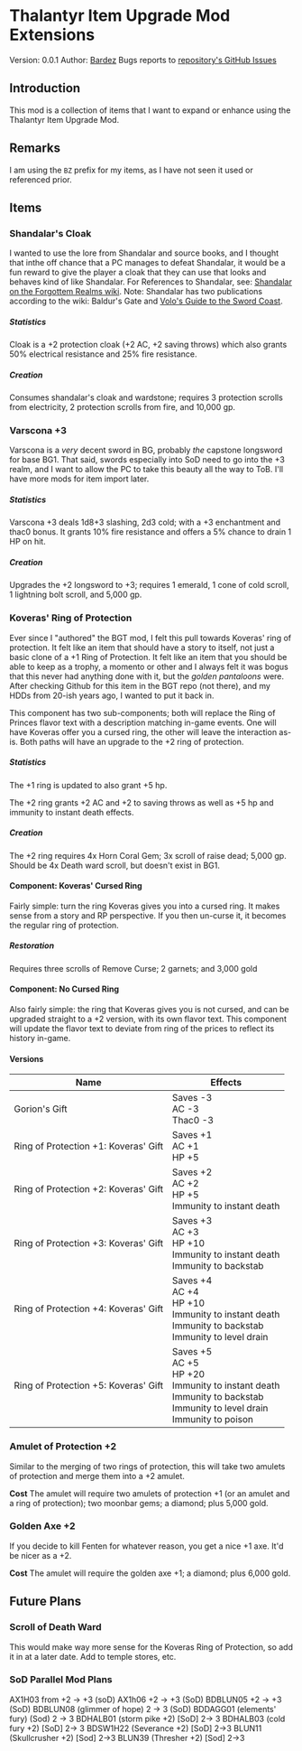 # Thalantyr Item Upgrade Mod Extensions
Version: 0.0.1
Author: [Bardez](https://github.com/BardezAnAvatar)
Bugs reports to [repository's GitHub Issues](https://github.com/BardezAnAvatar/BGEE-Thalantyr-Ex/issues)

## Introduction
This mod is a collection of items that I want to expand or enhance using the Thalantyr Item Upgrade Mod.

## Remarks
I am using the `BZ` prefix for my items, as I have not seen it used or referenced prior.

## Items
### Shandalar's Cloak
I wanted to use the lore from Shandalar and source books, and I thought that inthe off chance that a PC manages to defeat Shandalar, it would be a fun reward to give the player a cloak that they can use that looks and behaves kind of like Shandalar. For References to Shandalar, see: [Shandalar on the Forgottem Realms wiki](https://forgottenrealms.fandom.com/wiki/Shandalar). Note: Shandalar has two publications according to the wiki: Baldur's Gate and [Volo's Guide to the Sword Coast](https://forgottenrealms.fandom.com/wiki/Volo%27s_Guide_to_the_Sword_Coast).

##### Statistics
Cloak is a +2 protection cloak (+2 AC, +2 saving throws) which also grants 50% electrical resistance and 25% fire resistance.

##### Creation
Consumes shandalar's cloak and wardstone; requires 3 protection scrolls from electricity, 2 protection scrolls from fire, and 10,000 gp.



### Varscona +3
Varscona is a _very_ decent sword in BG, probably _the_ capstone longsword for base BG1. That said, swords especially into SoD need to go into the +3 realm, and I want to allow the PC to take this beauty all the way to ToB. I'll have more mods for item import later.

##### Statistics
Varscona +3 deals 1d8+3 slashing, 2d3 cold; with a +3 enchantment and thac0 bonus. It grants 10% fire resistance and offers a 5% chance to drain 1 HP on hit.

##### Creation
Upgrades the +2 longsword to +3; requires 1 emerald, 1 cone of cold scroll, 1 lightning bolt scroll, and 5,000 gp.



### Koveras' Ring of Protection
Ever since I "authored" the BGT mod, I felt this pull towards Koveras' ring of protection. It felt like an item that should have a story to itself, not just a basic clone of a +1 Ring of Protection. It felt like an item that you should be able to keep as a trophy, a momento or other and I always felt it was bogus that this never had anything done with it, but the _golden pantaloons_ were. After checking Github for this item in the BGT repo (not there), and my HDDs from 20-ish years ago, I wanted to put it back in.

This component has two sub-components; both will replace the Ring of Princes flavor text with a description matching in-game events. One will 
have Koveras offer you a cursed ring, the other will leave the interaction as-is. Both paths will have an upgrade to the +2 ring of protection.

##### Statistics
The +1 ring is updated to also grant +5 hp.

The +2 ring grants +2 AC and +2 to saving throws as well as +5 hp and immunity to instant death effects.

##### Creation
The +2 ring requires 4x Horn Coral Gem; 3x scroll of raise dead; 5,000 gp. Should be 4x Death ward scroll, but doesn't exist in BG1.


#### Component: Koveras' Cursed Ring
Fairly simple: turn the ring Koveras gives you into a cursed ring. It makes sense from a story and RP perspective. If you then un-curse it, it becomes the regular ring of protection.

##### Restoration
Requires three scrolls of Remove Curse; 2 garnets; and 3,000 gold


#### Component: No Cursed Ring
Also fairly simple: the ring that Koveras gives you is not cursed, and can be upgraded straight to a +2 version, with its own flavor text. This component will update the flavor text to deviate from ring of the prices to reflect its history in-game.

#### Versions
| Name                                 | Effects                                                                          |
| ------------------------------------ | -------------------------------------------------------------------------------- |
| Gorion's Gift                        | Saves -3<br>AC -3<br>Thac0 -3                                                    |
| Ring of Protection +1: Koveras' Gift | Saves +1<br>AC +1<br>HP +5                                                       |
| Ring of Protection +2: Koveras' Gift | Saves +2<br>AC +2<br>HP +5<br>Immunity to instant death                          |
| Ring of Protection +3: Koveras' Gift | Saves +3<br>AC +3<br>HP +10<br>Immunity to instant death<br>Immunity to backstab |
| Ring of Protection +4: Koveras' Gift | Saves +4<br>AC +4<br>HP +10<br>Immunity to instant death<br>Immunity to backstab<br>Immunity to level drain |
| Ring of Protection +5: Koveras' Gift | Saves +5<br>AC +5<br>HP +20<br>Immunity to instant death<br>Immunity to backstab<br>Immunity to level drain<br>Immunity to poison |


### Amulet of Protection +2
Similar to the merging of two rings of protection, this will take two amulets of protection and merge them into a +2 amulet.

**Cost**
The amulet will require two amulets of protection +1 (or an amulet and a ring of protection); two moonbar gems; a diamond; plus 5,000 gold.


### Golden Axe +2
If you decide to kill Fenten for whatever reason, you get a nice +1 axe. It'd be nicer as a +2.

**Cost**
The amulet will require the golden axe +1; a diamond; plus 6,000 gold.


## Future Plans

### Scroll of Death Ward
This would make way more sense for the Koveras Ring of Protection, so add it in at a later date. Add to temple stores, etc.

### SoD Parallel Mod Plans
AX1H03 from +2 -> +3 (soD)
AX1h06 +2 -> +3 (SoD)
BDBLUN05 +2 -> +3 (SoD)
BDBLUN08 (glimmer of hope) 2 -> 3 (SoD)
BDDAGG01 (elements' fury) (Sod) 2 -> 3
BDHALB01 (storm pike +2)  [SoD] 2-> 3
BDHALB03 (cold fury +2) [SoD] 2-> 3
BDSW1H22 (Severance +2) [SoD] 2->3
BLUN11 (Skullcrusher +2) [Sod] 2->3
BLUN39 (Thresher +2) [Sod] 2->3